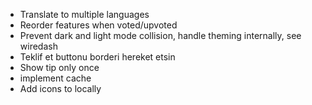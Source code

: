- Translate to multiple languages
- Reorder features when voted/upvoted
- Prevent dark and light mode collision, handle theming internally, see wiredash
- Teklif et buttonu borderi hereket etsin 
- Show tip only once
- implement cache
- Add icons to locally